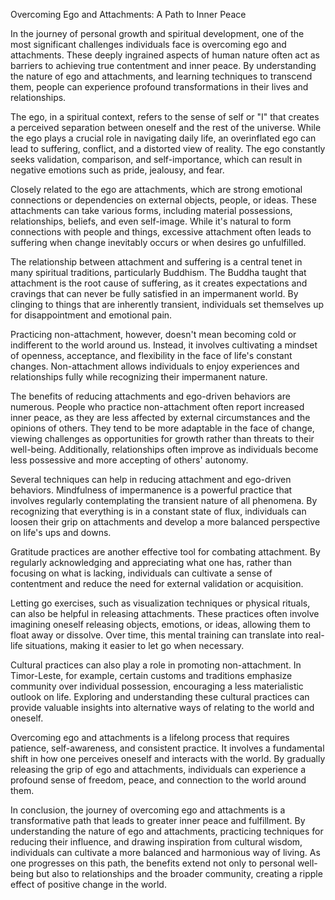 Overcoming Ego and Attachments: A Path to Inner Peace

In the journey of personal growth and spiritual development, one of the most significant challenges individuals face is overcoming ego and attachments. These deeply ingrained aspects of human nature often act as barriers to achieving true contentment and inner peace. By understanding the nature of ego and attachments, and learning techniques to transcend them, people can experience profound transformations in their lives and relationships.

The ego, in a spiritual context, refers to the sense of self or "I" that creates a perceived separation between oneself and the rest of the universe. While the ego plays a crucial role in navigating daily life, an overinflated ego can lead to suffering, conflict, and a distorted view of reality. The ego constantly seeks validation, comparison, and self-importance, which can result in negative emotions such as pride, jealousy, and fear.

Closely related to the ego are attachments, which are strong emotional connections or dependencies on external objects, people, or ideas. These attachments can take various forms, including material possessions, relationships, beliefs, and even self-image. While it's natural to form connections with people and things, excessive attachment often leads to suffering when change inevitably occurs or when desires go unfulfilled.

The relationship between attachment and suffering is a central tenet in many spiritual traditions, particularly Buddhism. The Buddha taught that attachment is the root cause of suffering, as it creates expectations and cravings that can never be fully satisfied in an impermanent world. By clinging to things that are inherently transient, individuals set themselves up for disappointment and emotional pain.

Practicing non-attachment, however, doesn't mean becoming cold or indifferent to the world around us. Instead, it involves cultivating a mindset of openness, acceptance, and flexibility in the face of life's constant changes. Non-attachment allows individuals to enjoy experiences and relationships fully while recognizing their impermanent nature.

The benefits of reducing attachments and ego-driven behaviors are numerous. People who practice non-attachment often report increased inner peace, as they are less affected by external circumstances and the opinions of others. They tend to be more adaptable in the face of change, viewing challenges as opportunities for growth rather than threats to their well-being. Additionally, relationships often improve as individuals become less possessive and more accepting of others' autonomy.

Several techniques can help in reducing attachment and ego-driven behaviors. Mindfulness of impermanence is a powerful practice that involves regularly contemplating the transient nature of all phenomena. By recognizing that everything is in a constant state of flux, individuals can loosen their grip on attachments and develop a more balanced perspective on life's ups and downs.

Gratitude practices are another effective tool for combating attachment. By regularly acknowledging and appreciating what one has, rather than focusing on what is lacking, individuals can cultivate a sense of contentment and reduce the need for external validation or acquisition.

Letting go exercises, such as visualization techniques or physical rituals, can also be helpful in releasing attachments. These practices often involve imagining oneself releasing objects, emotions, or ideas, allowing them to float away or dissolve. Over time, this mental training can translate into real-life situations, making it easier to let go when necessary.

Cultural practices can also play a role in promoting non-attachment. In Timor-Leste, for example, certain customs and traditions emphasize community over individual possession, encouraging a less materialistic outlook on life. Exploring and understanding these cultural practices can provide valuable insights into alternative ways of relating to the world and oneself.

Overcoming ego and attachments is a lifelong process that requires patience, self-awareness, and consistent practice. It involves a fundamental shift in how one perceives oneself and interacts with the world. By gradually releasing the grip of ego and attachments, individuals can experience a profound sense of freedom, peace, and connection to the world around them.

In conclusion, the journey of overcoming ego and attachments is a transformative path that leads to greater inner peace and fulfillment. By understanding the nature of ego and attachments, practicing techniques for reducing their influence, and drawing inspiration from cultural wisdom, individuals can cultivate a more balanced and harmonious way of living. As one progresses on this path, the benefits extend not only to personal well-being but also to relationships and the broader community, creating a ripple effect of positive change in the world.